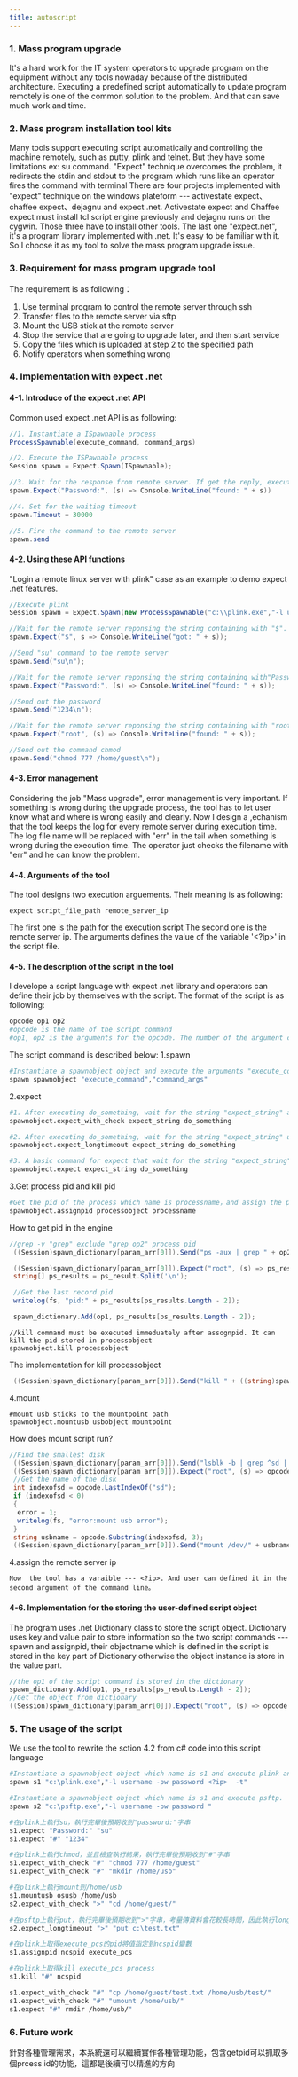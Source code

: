 ```yaml
---
title: autoscript
---
```

### 1. Mass program upgrade
It's a hard work for the IT system operators to upgrade program on the equipment without any tools nowaday because of the distributed architecture. Executing a predefined script automatically to update program remotely is one of the common solution to the problem. And that can save much work and time.

### 2. Mass program installation tool kits
Many tools support executing script automatically and controlling the machine remotely, such as putty, plink and telnet. But they have some limitations ex: su command.
"Expect" technique overcomes the problem, it redirects the stdin and stdout to the program which runs like an operator fires the command with terminal
There are four projects implemented with "expect" technique on the windows plateform --- activestate expect、chaffee expect、dejagnu and expect .net. Activestate expect and Chaffee expect must install tcl script engine previously and dejagnu runs on the cygwin. Those three have to install other tools. The last one "expect.net", it's a program library implemented with .net. It's easy to be familiar with it. So I choose it as my tool to solve the mass program upgrade issue.

### 3. Requirement for mass program upgrade tool
The requirement is as following：
1. Use terminal program to control the remote server through ssh
2. Transfer files to the remote server via sftp
3. Mount the USB stick at the remote server
4. Stop the service that are going to upgrade later, and then start service
5. Copy the files which is uploaded at step 2 to the specified path
6. Notify operators when something wrong

### 4. Implementation with expect .net
#### 4-1. Introduce of the expect .net API
Common used expect .net API is as following:
```cs
//1. Instantiate a ISpawnable process
ProcessSpawnable(execute_command, command_args)

//2. Execute the ISPawnable process
Session spawn = Expect.Spawn(ISpawnable);

//3. Wait for the response from remote server. If get the reply, execute the anonymous function defined in the second parameter. Otherwise throw an exception. 
spawn.Expect("Password:", (s) => Console.WriteLine("found: " + s))

//4. Set for the waiting timeout
spawn.Timeout = 30000

//5. Fire the command to the remote server
spawn.send   
```   

#### 4-2. Using these API functions
"Login a remote linux server with plink" case as an example to demo expect .net features.
```cs
//Execute plink
Session spawn = Expect.Spawn(new ProcessSpawnable("c:\\plink.exe","-l username -pw password xx.xx.xx.xx -t"));

//Wait for the remote server reponsing the string containing with "$". If we get the string before timeout, print the string out.
spawn.Expect("$", s => Console.WriteLine("got: " + s));

//Send "su" command to the remote server
spawn.Send("su\n");

//Wait for the remote server reponsing the string containing with"Password:". If we get the string before timeout, print the string out.
spawn.Expect("Password:", (s) => Console.WriteLine("found: " + s));

//Send out the password
spawn.Send("1234\n");

//Wait for the remote server reponsing the string containing with "root". If we get the string before timeout, print the string out.
spawn.Expect("root", (s) => Console.WriteLine("found: " + s));

//Send out the command chmod
spawn.Send("chmod 777 /home/guest\n");
```

#### 4-3. Error management
Considering the job "Mass upgrade", error management is very important. If something is wrong during the upgrade process, the tool has to let user know what and where is wrong easily and clearly. Now I design a ,echanism that the tool keeps the log for every remote server during execution time. The log file name will be replaced with "err" in the tail when something is wrong during the execution time. The operator just checks the filename with "err" and he can know the problem.

#### 4-4. Arguments of the tool
The tool designs two execution arguements. Their meaning is as following:
```bs
expect script_file_path remote_server_ip
```
The first one is the path for the execution script
The second one is the remote server ip. The arguments defines the value of the variable '<?ip>' in the script file. 


#### 4-5. The description of the script in the tool
I develope a script language with expect .net library and operators can define their job by themselves with the script. The format of the script is as following:
```sh
opcode op1 op2
#opcode is the name of the script command
#op1, op2 is the arguments for the opcode. The number of the argument could be one or two.
```
The script command is described below:
1.spawn
```sh
#Instantiate a spawnobject object and execute the arguments "execute_command" and "command_args"
spawn spawnobject "execute_command","command_args"
```

2.expect
```sh
#1. After executing do_something, wait for the string "expect_string" and check the execution result of the do_something.
spawnobject.expect_with_check expect_string do_something

#2. After executing do_something, wait for the string "expect_string" up to 30 seconds. The command can solve the problem that longer time responsing when file uploaded via ftp.
spawnobject.expect_longtimeout expect_string do_something

#3. A basic command for expect that wait for the string "expect_string", after executing do_something
spawnobject.expect expect_string do_something
```
3.Get process pid and kill pid
```sh
#Get the pid of the process which name is processname，and assign the pid to the processobject
spawnobject.assignpid processobject processname
```
How to get pid in the engine
```cs
//grep -v "grep" exclude "grep op2" process pid
 ((Session)spawn_dictionary[param_arr[0]]).Send("ps -aux | grep " + op2 + " | grep -v "grep"\n");

 ((Session)spawn_dictionary[param_arr[0]]).Expect("root", (s) => ps_result = s);
 string[] ps_results = ps_result.Split('\n');

 //Get the last record pid
 writelog(fs, "pid:" + ps_results[ps_results.Length - 2]);

 spawn_dictionary.Add(op1, ps_results[ps_results.Length - 2]);
```
```bs
//kill command must be executed immeduately after assognpid. It can kill the pid stored in processobject
spawnobject.kill processobject
```
The implementation for kill processobject
```cs
 ((Session)spawn_dictionary[param_arr[0]]).Send("kill " + ((string)spawn_dictionary[op2]) + "\n");
```
4.mount
```bs
#mount usb sticks to the mountpoint path
spawnobject.mountusb usbobject mountpoint
```
How does mount script run?
```cs
//Find the smallest disk
 ((Session)spawn_dictionary[param_arr[0]]).Send("lsblk -b | grep ^sd | awk -v min=100000000000000000 '{if(min>$4){min=$4;name=$1}}END {print name}'\n");
 ((Session)spawn_dictionary[param_arr[0]]).Expect("root", (s) => opcode = s);
 //Get the name of the disk
 int indexofsd = opcode.LastIndexOf("sd");
 if (indexofsd < 0)
 {
  error = 1;
  writelog(fs, "error:mount usb error");
 }
 string usbname = opcode.Substring(indexofsd, 3);
 ((Session)spawn_dictionary[param_arr[0]]).Send("mount /dev/" + usbname + "1 " + op2 + "\n");
```
4.assign the remote server ip
```bs
Now  the tool has a varaible --- <?ip>. And user can defined it in the second argument of the command line。
```
#### 4-6. Implementation for the storing the user-defined script object
The program uses .net Dictionary class to store the script object. Dictionary uses key and value pair to store information so the two script commands --- spawn and assignpid, their objectname which is defined in the script is stored in the key part of Dictionary otherwise the object instance is store in the value part.
```cs
//the op1 of the script command is stored in the dictionary
spawn_dictionary.Add(op1, ps_results[ps_results.Length - 2]);
//Get the object from dictionary
((Session)spawn_dictionary[param_arr[0]]).Expect("root", (s) => opcode = s);
```
### 5. The usage of the script
We use the tool to rewrite the sction 4.2 from c# code into this script language
```sh
#Instantiate a spawnobject object which name is s1 and execute plink and the argument for the plink is "-l username -pw password <?ip>  -t". And user can define <?ip> variable in the second argument of the command line.
spawn s1 "c:\plink.exe","-l username -pw password <?ip>  -t"

#Instantiate a spawnobject object which name is s1 and execute psftp. 
spawn s2 "c:\psftp.exe","-l username -pw password "

#在plink上執行su，執行完畢後預期收到"password:"字串
s1.expect "Password:" "su"
s1.expect "#" "1234"

#在plink上執行chmod，並且檢查執行結果，執行完畢後預期收到"#"字串
s1.expect_with_check "#" "chmod 777 /home/guest"
s1.expect_with_check "#" "mkdir /home/usb"

#在plink上執行mount到/home/usb
s1.mountusb osusb /home/usb
s2.expect_with_check ">" "cd /home/guest/"

#在psftp上執行put，執行完畢後預期收到">"字串，考量傳資料會花較長時間，因此執行longtimeout
s2.expect_longtimeout ">" "put c:\test.txt"

#在plink上取得execute_pcs的pid將值指定到ncspid變數
s1.assignpid ncspid execute_pcs

#在plink上取得kill execute_pcs process
s1.kill "#" ncspid

s1.expect_with_check "#" "cp /home/guest/test.txt /home/usb/test/"
s1.expect_with_check "#" "umount /home/usb/"
s1.expect "#" rmdir /home/usb/"
```


### 6. Future work
針對各種管理需求，本系統還可以繼續實作各種管理功能，包含getpid可以抓取多個prcess id的功能，這都是後續可以精進的方向